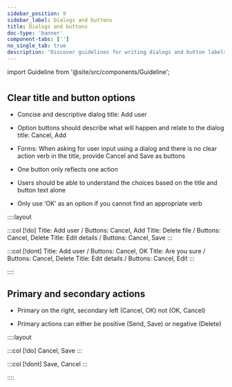 ```yaml
---
sidebar_position: 9
sidebar_label: Dialogs and buttons
title: Dialogs and buttons
doc-type: 'banner'
component-tabs: ['']
no_single_tab: true
description: 'Discover guidelines for writing dialogs and button labels to ensure clear and actionable instructions. This section helps you create effective prompts and calls to action that enhance user interaction.'
---
```


import Guideline from '@site/src/components/Guideline';

#

## Clear title and button options

- Concise and descriptive dialog title: Add user

- Option buttons should describe what will happen and relate to the dialog title: Cancel, Add

- Forms: When asking for user input using a dialog and there is no clear action verb in the title, provide Cancel and Save as buttons

- One button only reflects one action

- Users should be able to understand the choices based on the title and button text alone

- Only use ‘OK’ as an option if you cannot find an appropriate verb

::::layout

:::col
[!do]
Title: Add user  / Buttons: Cancel, Add
Title: Delete file  / Buttons: Cancel, Delete
Title: Edit details  / Buttons: Cancel, Save
:::

:::col
[!dont]
Title: Add user  / Buttons: Cancel, OK
Title: Are you sure  / Buttons: Cancel, Delete
Title: Edit details  / Buttons: Cancel, Edit
:::

::::

## Primary and secondary actions

- Primary on the right, secondary left (Cancel, OK) not (OK, Cancel)

- Primary actions can either be positive (Send, Save) or negative (Delete)

::::layout

:::col
[!do]
Cancel, Save
:::

:::col
[!dont]
Save, Cancel
:::

::::
